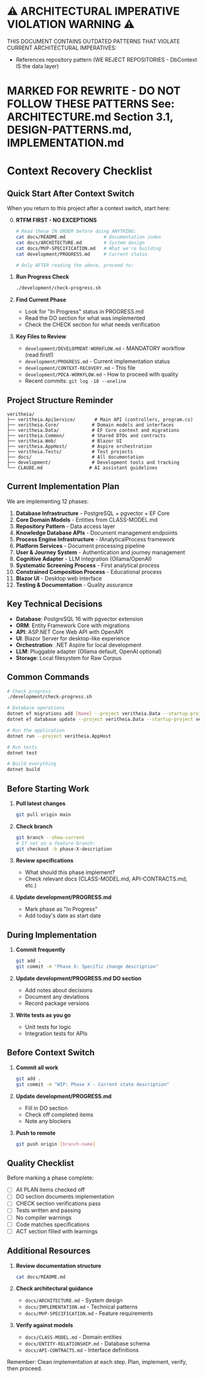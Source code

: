 ⚠️ **ARCHITECTURAL IMPERATIVE VIOLATION WARNING** ⚠️
==================================================
THIS DOCUMENT CONTAINS OUTDATED PATTERNS THAT VIOLATE CURRENT ARCHITECTURAL IMPERATIVES:
- References repository pattern (WE REJECT REPOSITORIES - DbContext IS the data layer)

MARKED FOR REWRITE - DO NOT FOLLOW THESE PATTERNS
See: ARCHITECTURE.md Section 3.1, DESIGN-PATTERNS.md, IMPLEMENTATION.md
==================================================

# Context Recovery Checklist

## Quick Start After Context Switch

When you return to this project after a context switch, start here:

0. **RTFM FIRST - NO EXCEPTIONS**
   ```bash
   # Read these IN ORDER before doing ANYTHING:
   cat docs/README.md              # Documentation index
   cat docs/ARCHITECTURE.md        # System design
   cat docs/MVP-SPECIFICATION.md   # What we're building
   cat development/PROGRESS.md     # Current status
   
   # Only AFTER reading the above, proceed to:
   ```

1. **Run Progress Check**
   ```bash
   ./development/check-progress.sh
   ```

2. **Find Current Phase**
   - Look for "In Progress" status in PROGRESS.md
   - Read the DO section for what was implemented
   - Check the CHECK section for what needs verification

3. **Key Files to Review**
   - `development/DEVELOPMENT-WORKFLOW.md` - MANDATORY workflow (read first!)
   - `development/PROGRESS.md` - Current implementation status
   - `development/CONTEXT-RECOVERY.md` - This file
   - `development/PDCA-WORKFLOW.md` - How to proceed with quality
   - Recent commits: `git log -10 --oneline`

## Project Structure Reminder

```
veritheia/
├── veritheia.ApiService/       # Main API (controllers, program.cs)
├── veritheia.Core/            # Domain models and interfaces
├── veritheia.Data/            # EF Core context and migrations
├── veritheia.Common/          # Shared DTOs and contracts
├── veritheia.Web/             # Blazor UI
├── veritheia.AppHost/         # Aspire orchestration
├── veritheia.Tests/           # Test projects
├── docs/                      # All documentation
├── development/               # Development tools and tracking
└── CLAUDE.md                 # AI assistant guidelines
```

## Current Implementation Plan

We are implementing 12 phases:

1. **Database Infrastructure** - PostgreSQL + pgvector + EF Core
2. **Core Domain Models** - Entities from CLASS-MODEL.md
3. **Repository Pattern** - Data access layer
4. **Knowledge Database APIs** - Document management endpoints
5. **Process Engine Infrastructure** - IAnalyticalProcess framework
6. **Platform Services** - Document processing pipeline
7. **User & Journey System** - Authentication and journey management
8. **Cognitive Adapter** - LLM integration (Ollama/OpenAI)
9. **Systematic Screening Process** - First analytical process
10. **Constrained Composition Process** - Educational process
11. **Blazor UI** - Desktop web interface
12. **Testing & Documentation** - Quality assurance

## Key Technical Decisions

- **Database**: PostgreSQL 16 with pgvector extension
- **ORM**: Entity Framework Core with migrations
- **API**: ASP.NET Core Web API with OpenAPI
- **UI**: Blazor Server for desktop-like experience
- **Orchestration**: .NET Aspire for local development
- **LLM**: Pluggable adapter (Ollama default, OpenAI optional)
- **Storage**: Local filesystem for Raw Corpus

## Common Commands

```bash
# Check progress
./development/check-progress.sh

# Database operations
dotnet ef migrations add [Name] --project veritheia.Data --startup-project veritheia.ApiService
dotnet ef database update --project veritheia.Data --startup-project veritheia.ApiService

# Run the application
dotnet run --project veritheia.AppHost

# Run tests
dotnet test

# Build everything
dotnet build
```

## Before Starting Work

1. **Pull latest changes**
   ```bash
   git pull origin main
   ```

2. **Check branch**
   ```bash
   git branch --show-current
   # If not on a feature branch:
   git checkout -b phase-X-description
   ```

3. **Review specifications**
   - What should this phase implement?
   - Check relevant docs (CLASS-MODEL.md, API-CONTRACTS.md, etc.)

4. **Update development/PROGRESS.md**
   - Mark phase as "In Progress"
   - Add today's date as start date

## During Implementation

1. **Commit frequently**
   ```bash
   git add .
   git commit -m "Phase X: Specific change description"
   ```

2. **Update development/PROGRESS.md DO section**
   - Add notes about decisions
   - Document any deviations
   - Record package versions

3. **Write tests as you go**
   - Unit tests for logic
   - Integration tests for APIs

## Before Context Switch

1. **Commit all work**
   ```bash
   git add .
   git commit -m "WIP: Phase X - Current state description"
   ```

2. **Update development/PROGRESS.md**
   - Fill in DO section
   - Check off completed items
   - Note any blockers

3. **Push to remote**
   ```bash
   git push origin [branch-name]
   ```

## Quality Checklist

Before marking a phase complete:

- [ ] All PLAN items checked off
- [ ] DO section documents implementation
- [ ] CHECK section verifications pass
- [ ] Tests written and passing
- [ ] No compiler warnings
- [ ] Code matches specifications
- [ ] ACT section filled with learnings

## Additional Resources

1. **Review documentation structure**
   ```bash
   cat docs/README.md
   ```

2. **Check architectural guidance**
   - `docs/ARCHITECTURE.md` - System design
   - `docs/IMPLEMENTATION.md` - Technical patterns
   - `docs/MVP-SPECIFICATION.md` - Feature requirements

3. **Verify against models**
   - `docs/CLASS-MODEL.md` - Domain entities
   - `docs/ENTITY-RELATIONSHIP.md` - Database schema
   - `docs/API-CONTRACTS.md` - Interface definitions

Remember: Clean implementation at each step. Plan, implement, verify, then proceed.